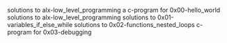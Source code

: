 solutions to alx-low_level_programming
a c-program for 0x00-hello_world
solutions to alx-low_level_programming
solutions to 0x01-variables_if_else_while
solutions to 0x02-functions_nested_loops
c-program for 0x03-debugging
